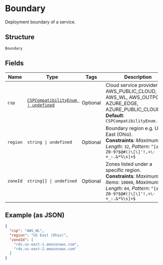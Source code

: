 
# Boundary

Deployment boundary of a service.

## Structure

`Boundary`

## Fields

| Name | Type | Tags | Description |
|  --- | --- | --- | --- |
| `csp` | [`CSPCompatibilityEnum \| undefined`](../../doc/models/csp-compatibility-enum.md) | Optional | Cloud service provider e.g. AWS_PUBLIC_CLOUD, AWS_WL, AWS_OUTPOST, AZURE_EDGE, AZURE_PUBLIC_CLOUD.<br>**Default**: `CSPCompatibilityEnum.AWSWL` |
| `region` | `string \| undefined` | Optional | Boundary region e.g. US East (Ohio).<br>**Constraints**: *Maximum Length*: `32`, *Pattern*: `^[a-zA-Z0-9?$@#()\[\]'!,+\-=_:.&*%\s]+$` |
| `zoneId` | `string[] \| undefined` | Optional | Zones listed under a specific region.<br>**Constraints**: *Maximum Items*: `10000`, *Maximum Length*: `64`, *Pattern*: `^[a-zA-Z0-9?$@#()\[\]'!,+\-=_:.&*%\s]+$` |

## Example (as JSON)

```json
{
  "csp": "AWS_WL",
  "region": "US East (Ohio)",
  "zoneId": [
    "rds.us-east-1.amazonaws.com",
    "rds.us-east-2.amazonaws.com"
  ]
}
```

